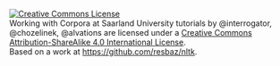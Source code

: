 <a rel="license" href="http://creativecommons.org/licenses/by-sa/4.0/"><img alt="Creative Commons License" style="border-width:0" src="https://i.creativecommons.org/l/by-sa/4.0/88x31.png" /></a><br /><span xmlns:dct="http://purl.org/dc/terms/" property="dct:title">Working with Corpora at Saarland University tutorials</span> by <span xmlns:cc="http://creativecommons.org/ns#" property="cc:attributionName">@interrogator, @chozelinek, @alvations</span> are licensed under a <a rel="license" href="http://creativecommons.org/licenses/by-sa/4.0/">Creative Commons Attribution-ShareAlike 4.0 International License</a>.<br />Based on a work at <a xmlns:dct="http://purl.org/dc/terms/" href="https://github.com/resbaz/nltk" rel="dct:source">https://github.com/resbaz/nltk</a>.
